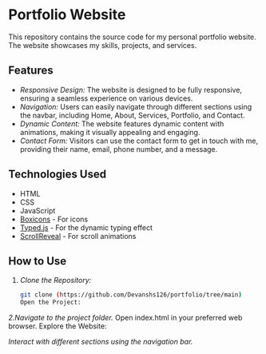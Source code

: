 # Portfolio Website

This repository contains the source code for my personal portfolio website. The website showcases my skills, projects, and services.



## Features

- *Responsive Design:* The website is designed to be fully responsive, ensuring a seamless experience on various devices.
- *Navigation:* Users can easily navigate through different sections using the navbar, including Home, About, Services, Portfolio, and Contact.
- *Dynamic Content:* The website features dynamic content with animations, making it visually appealing and engaging.
- *Contact Form:* Visitors can use the contact form to get in touch with me, providing their name, email, phone number, and a message.

## Technologies Used

- HTML
- CSS
- JavaScript
- [Boxicons](https://boxicons.com/) - For icons
- [Typed.js](https://github.com/mattboldt/typed.js/) - For the dynamic typing effect
- [ScrollReveal](https://scrollrevealjs.org/) - For scroll animations

## How to Use

1. *Clone the Repository:*

   ```bash
   git clone (https://github.com/Devanshs126/portfolio/tree/main)
   Open the Project:

*2.Navigate to the project folder.*
Open index.html in your preferred web browser.
Explore the Website:

*Interact with different sections using the navigation bar.*
